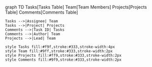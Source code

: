 
graph TD
    Tasks[Tasks Table]
    Team[Team Members]
    Projects[Projects Table]
    Comments[Comments Table]
    
    Tasks -->|Assignee| Team
    Tasks -->|Project| Projects
    Comments -->|Task ID| Tasks
    Comments -->|Author| Team
    Projects -->|Lead| Team
    
    style Tasks fill:#f9f,stroke:#333,stroke-width:4px
    style Team fill:#9ff,stroke:#333,stroke-width:2px
    style Projects fill:#ff9,stroke:#333,stroke-width:2px
    style Comments fill:#9f9,stroke:#333,stroke-width:2px

